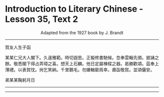 # Introduction to Literary Chinese - Lesson 35, Text 2

<center>Adapted from the 1927 book by J. Brandt</center>

---

賀友人生子函

某某仁兄大人閣下。久違雅範。時切遐思。正擬修書馳候。忽奉雲翰先頒。披誦之餘。敬悉閣下得占弄璋之喜。想天上石麟。他日定屬棟樑之器。曷勝歡頌。茲奉上薄禮。以表賀忱。尙乞笑納。千里鵝毛。勿嫌輶褻爲幸。肅函敬賀。並頌儷安。

弟某某鞠躬月日

---

---
